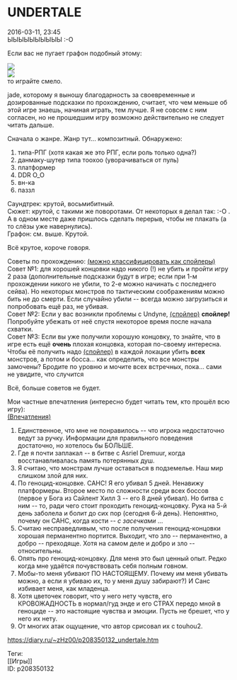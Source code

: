 UNDERTALE
==========

   
 2016-03-11, 23:45   
  ЫЫЫЫЫЫЫЫЫЫ :-О   
   
 Если вас не пугает графон подобный этому:   
   
  ![](https://i.imgur.com/4YrPL3I.png)    
  ![](https://i.imgur.com/od10vB5.png)    
 то играйте смело.   
   
 jade, которому я выношу благодарность за своевременные и дозированные подсказки по прохождению, считает, что чем меньше об этой игре знаешь, начиная играть, тем лучше. Я не совсем с ним согласен, но не прошедшим игру возможно действительно не следует читать дальше.   
   
 Сначала о жанре. Жанр тут... композитный. Обнаружено:   
 1) типа-РПГ (хотя какая же это РПГ, если роль только одна?)   
 2) данмаку-шутер типа тоохоо (уворачиваться от пуль)   
 3) платформер   
 4) DDR O\_O   
 5) вн-ка   
 6) паззл   
   
 Саундтрек: крутой, восьмибитный.   
 Сюжет: крутой, с такими же поворотами. От некоторых я делал так: :-О . А в одном месте даже пришлось сделать перерыв, чтобы не плакать (а то слёзы уже навернулись).   
 Графон: см. выше. Крутой.   
   
 Всё крутое, короче говоря.   
   
 Советы по прохождению:  [(можно классифицировать как спойлеры)](https://zHz00.diary.ru/p208350132.htm?index=3#linkmore208350132m3)      
 Совет №1: для хорошей концовки надо никого (!) не убить и пройти игру 2 раза (дополнительные подсказки будут в игре; если при 1-м прохождении никого не убили, то 2-е можно начинать с последнего сейва). Но некоторых монстров по тактическим соображениям можно бить не до смерти. Если случайно убили -- всегда можно загрузиться и попробовать ещё раз, не убивая.   
 Совет №2: Если у вас возникли проблемы с Undyne,  [(спойлер)](https://zHz00.diary.ru/p208350132.htm?index=1#linkmore208350132m1)     **спойлер!**  Попробуйте убежать от неё спустя некоторое время после начала схватки.     
 Совет №3: Если вы уже получили хорошую концовку, то знайте, что в игре есть ещё  **очень**  плохая концовка, которая по-своему интересна. Чтобы её получить надо  [(спойлер)](https://zHz00.diary.ru/p208350132.htm?index=2#linkmore208350132m2)    в каждой локации убить  **всех**  монстров, а потом и босса... как определить, что все монстры замочены? Бродите по уровню и мочите всех встречных, пока... сами не увидите, что случится     
   
 Всё, больше советов не будет.     
   
 Мои частные впечатления (интересно будет читать тем, кто прошёл всю игру):   
  [(Впечатления)](https://zHz00.diary.ru/p208350132.htm?index=4#linkmore208350132m4)      
 1. Единственное, что мне не понравилось -- что игрока недостаточно ведут за ручку. Информации для правильного поведения достаточно, но хотелось бы БОЛЬШЕ.   
 2. Где я почти заплакал -- в битве с Asriel Dremuur, когда восстанавливалась память потерянных душ.   
 3. Я считаю, что монстрам лучше оставаться в подземелье. Наш мир слишком злой для них.   
 4. По геноцид-концовке. САНС! Я его убивал 5 дней. Ненавижу платформеры. Второе место по сложности среди всех боссов (первое у Бога из Сайлент Хилл 3 -- его 8 дней убивал). Но битва с ним -- то, ради чего стоит проходить геноцид-концовку. Рука на 5-й день заболела и болит до сих пор (сегодня 6-й день). Непонятно, почему он САНС, когда кости --  *с засечками*  ...   
 5. Считаю несправедливым, что после получения геноцид-концовки хорошая перманентно портится. Выходит, что зло -- перманентно, а добро -- преходяще. Хотя на самом деле и добро и зло -- относительны.   
 6. Опять про геноцид-концовку. Для меня это был ценный опыт. Редко когда мне удаётся почувствовать себя полным говном.   
 7. Мобы-то меня убивают ПО НАСТОЯЩЕМУ. Почему им меня убивать можно, а если я убиваю их, то у меня душу забирают?) И Санс избивает меня, как младенца.   
 8. Хотя цветочек говорит, что у него нету чувств, его КРОВОЖАДНОСТЬ в нормал/гуд энде и его СТРАХ передо мной в геноциде -- это настоящие чувства и эмоции. Пусть не брешет, что у него их нету.   
 9. От многих атак ощущение, что автор срисовал их с touhou2.     
    
 <https://diary.ru/~zHz00/p208350132_undertale.htm>   
   
 Теги:   
 [[Игры]]   
 ID: p208350132